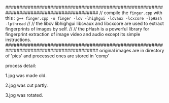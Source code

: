 #########################################################################################
// compile the `finger.cpp` with this : `g++ finger.cpp -o finger -lcv -lhighgui -lcvaux -lcxcore -lpHash -lpthread`
//
// the libcv libhighgui libcvaux and libcxcore are used to extract fingerprints of images by self.
//
// the pHash is a powerful library for fingerprint extraction of image video and audio except its simple instructions.
#########################################################################################
original images are in directory of 'pics' and processed ones are stored in 'comp'

process detail:

1.jpg was made old.

2.jpg was cut partly.

3.jpg was rotated.
